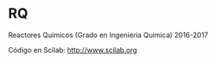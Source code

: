# RQ

Reactores Químicos (Grado en Ingeniería Química) 2016-2017

Código en Scilab: http://www.scilab.org
